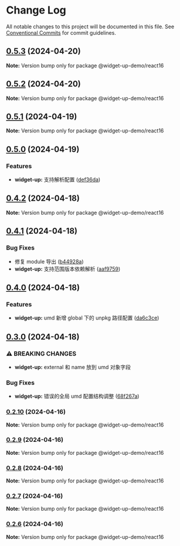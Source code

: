 # Change Log

All notable changes to this project will be documented in this file.
See [Conventional Commits](https://conventionalcommits.org) for commit guidelines.

## [0.5.3](https://github.com/tolerance-go/widget-up/compare/@widget-up-demo/react16@0.5.2...@widget-up-demo/react16@0.5.3) (2024-04-20)

**Note:** Version bump only for package @widget-up-demo/react16





## [0.5.2](https://github.com/tolerance-go/widget-up/compare/@widget-up-demo/react16@0.5.1...@widget-up-demo/react16@0.5.2) (2024-04-20)

**Note:** Version bump only for package @widget-up-demo/react16





## [0.5.1](https://github.com/tolerance-go/widget-up/compare/@widget-up-demo/react16@0.5.0...@widget-up-demo/react16@0.5.1) (2024-04-19)

**Note:** Version bump only for package @widget-up-demo/react16





## [0.5.0](https://github.com/tolerance-go/widget-up/compare/@widget-up-demo/react16@0.4.2...@widget-up-demo/react16@0.5.0) (2024-04-19)


### Features

* **widget-up:** 支持解析配置 ([def36da](https://github.com/tolerance-go/widget-up/commit/def36da30542f368c20ee3bdba9dd96c004fe834))



## [0.4.2](https://github.com/tolerance-go/widget-up/compare/@widget-up-demo/react16@0.4.1...@widget-up-demo/react16@0.4.2) (2024-04-18)

**Note:** Version bump only for package @widget-up-demo/react16





## [0.4.1](https://github.com/tolerance-go/widget-up/compare/@widget-up-demo/react16@0.4.0...@widget-up-demo/react16@0.4.1) (2024-04-18)


### Bug Fixes

* 修复 module 导出 ([b44928a](https://github.com/tolerance-go/widget-up/commit/b44928a28b3f625b82f837b27be692ce06e731ab))
* **widget-up:** 支持范围版本依赖解析 ([aaf9759](https://github.com/tolerance-go/widget-up/commit/aaf97596687307b0146b0ef696cd2be5b6e38b29))



## [0.4.0](https://github.com/tolerance-go/widget-up/compare/@widget-up-demo/react16@0.3.0...@widget-up-demo/react16@0.4.0) (2024-04-18)


### Features

* **widget-up:** umd 新增 global 下的 unpkg 路径配置 ([da6c3ce](https://github.com/tolerance-go/widget-up/commit/da6c3cec88798d30504f73a64cc18fa0cffc1f04))



## [0.3.0](https://github.com/tolerance-go/widget-up/compare/@widget-up-demo/react16@0.2.10...@widget-up-demo/react16@0.3.0) (2024-04-18)


### ⚠ BREAKING CHANGES

* **widget-up:** external 和 name 放到 umd 对象字段

### Bug Fixes

* **widget-up:** 错误的全局 umd 配置结构调整 ([68f267a](https://github.com/tolerance-go/widget-up/commit/68f267a7e6e820ad0b4814b37f6d05c880cfc6d7))



### [0.2.10](https://github.com/tolerance-go/widget-up/compare/@widget-up-demo/react16@0.2.9...@widget-up-demo/react16@0.2.10) (2024-04-16)

**Note:** Version bump only for package @widget-up-demo/react16





### [0.2.9](https://github.com/tolerance-go/widget-up/compare/@widget-up-demo/react16@0.2.8...@widget-up-demo/react16@0.2.9) (2024-04-16)

**Note:** Version bump only for package @widget-up-demo/react16





### [0.2.8](https://github.com/tolerance-go/widget-up/compare/@widget-up-demo/react16@0.2.7...@widget-up-demo/react16@0.2.8) (2024-04-16)

**Note:** Version bump only for package @widget-up-demo/react16





### [0.2.7](https://github.com/tolerance-go/widget-up/compare/@widget-up-demo/react16@0.2.6...@widget-up-demo/react16@0.2.7) (2024-04-16)

**Note:** Version bump only for package @widget-up-demo/react16





### [0.2.6](https://github.com/tolerance-go/widget-up/compare/@widget-up-demo/react16@0.2.5...@widget-up-demo/react16@0.2.6) (2024-04-16)

**Note:** Version bump only for package @widget-up-demo/react16
